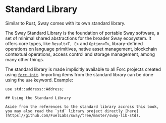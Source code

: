 # Standard Library

Similar to Rust, Sway comes with its own standard library.

The Sway Standard Library is the foundation of portable Sway software, a set of minimal shared abstractions for the broader Sway ecosystem. It offers core types, like `Result<T, E>` and `Option<T>`, library-defined operations on language primitives, native asset management, blockchain contextual operations, access control and storage management, among many other things.

The standard library is made implicitly available to all Forc projects created using [`forc init`](../forc/commands/forc_init.md). Importing items from the standard library can be done using the `use` keyword. Example:

```sway
use std::address::Address;

## Using the Standard Library

Aside from the references to the standard library accross this book, you may also read the `std` library project directly [here](https://github.com/FuelLabs/sway/tree/master/sway-lib-std).

